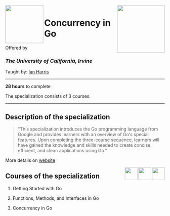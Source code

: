 <a href="https://www.coursera.org/specializations/google-golang">
<img src="/img/Programming%20with%20Google%20Go%20Specialization%20logo.avif" width="150" height="150" align="right">
</a>

<img src="https://upload.wikimedia.org/wikipedia/commons/8/8f/University_of_California%2C_Irvine_logo.svg" width="120" height="120" align="left">

# Concurrency in Go

Offered by 
### *The University of California, Irvine*

Taught by: [Ian Harris](https://www.coursera.org/instructor/ianharris)

---

**28 hours** to complete

The specialization consists of 3 courses. 

---

## Description of the specialization

>"This specialization introduces the Go programming language from Google and provides learners with an overview of Go's special features. Upon completing the three-course sequence, learners will have gained the knowledge and skills needed to create concise, efficient, and clean applications using Go."

More details on [website](https://www.coursera.org/specializations/google-golang)

<img src="/img/Getting%20Started%20with%20Go%20logo.avif" width="40" height="40" align="right"> 
<img src="/img/Functions,%20Methods,%20and%20Interfaces%20in%20Go%20logo.avif" width="40" height="40" align="right"> 
<img src="/img/Concurrency_in_Go_logo.avif" width="40" height="40" align="right"> 

## Courses of the specialization

1. Getting Started with Go

2. Functions, Methods, and Interfaces in Go

3. Concurrency in Go
